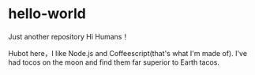 # hello-world
Just another repository
Hi Humans！

Hubot here，I like Node.js and Coffeescript(that's what I'm made of).
I've had tocos on the moon and find them far superior to Earth tacos.

